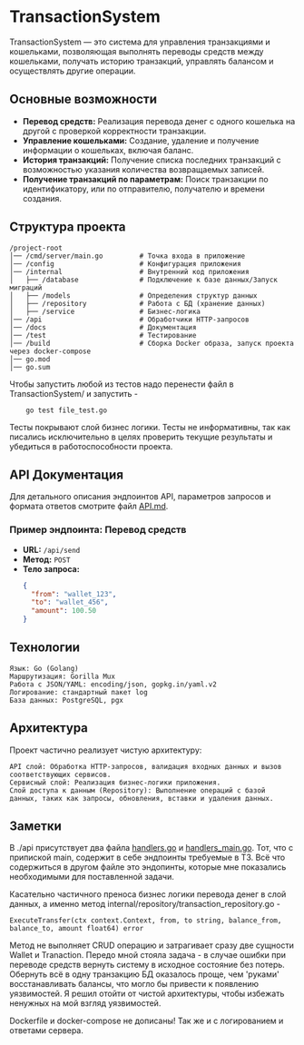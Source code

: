 # TransactionSystem

TransactionSystem — это система для управления транзакциями и кошельками, позволяющая выполнять переводы средств между кошельками, получать историю транзакций, управлять балансом и осуществлять другие операции.

## Основные возможности

- **Перевод средств:** Реализация перевода денег с одного кошелька на другой с проверкой корректности транзакции.
- **Управление кошельками:** Создание, удаление и получение информации о кошельках, включая баланс.
- **История транзакций:** Получение списка последних транзакций с возможностью указания количества возвращаемых записей.
- **Получение транзакций по параметрам:** Поиск транзакции по идентификатору, или по отправителю, получателю и времени создания.

## Структура проекта

	/project-root
	│── /cmd/server/main.go         # Точка входа в приложение
	│── /config                     # Конфигурация приложения
	│── /internal                   # Внутренний код приложения
	│   ├── /database               # Подключение к базе данных/Запуск миграций 
	│   ├── /models                 # Определения структур данных
	│   ├── /repository             # Работа с БД (хранение данных)
	│   ├── /service                # Бизнес-логика
	│── /api                        # Обработчики HTTP-запросов
	│── /docs                       # Документация
	│── /test                       # Тестирование
	│── /build                      # Сборка Docker образа, запуск проекта через docker-compose
	│── go.mod
	│── go.sum


 Чтобы запустить любой из тестов надо перенести файл в TransactionSystem/ и запустить - 
  
        go test file_test.go
 
 Тесты покрывают слой бизнес логики. Тесты не информативны, так как писались исключительно в целях проверить текущие результаты и убедиться в работоспособности проекта.

## API Документация

Для детального описания эндпоинтов API, параметров запросов и формата ответов смотрите файл [API.md](./api/API.md).

### Пример эндпоинта: Перевод средств

- **URL:** `/api/send`
- **Метод:** `POST`
- **Тело запроса:**
  ```json
  {
    "from": "wallet_123",
    "to": "wallet_456",
    "amount": 100.50
  }

## Технологии

    Язык: Go (Golang)
    Маршрутизация: Gorilla Mux
    Работа с JSON/YAML: encoding/json, gopkg.in/yaml.v2
    Логирование: стандартный пакет log
    База данных: PostgreSQL, pgx

## Архитектура

Проект частично реализует чистую архитектуру:

    API слой: Обработка HTTP-запросов, валидация входных данных и вызов соответствующих сервисов.
    Сервисный слой: Реализация бизнес-логики приложения.
    Слой доступа к данным (Repository): Выполнение операций с базой данных, таких как запросы, обновления, вставки и удаления данных.

## Заметки

В ./api присутствует два файла [handlers.go](api%2Fhandlers.go) и [handlers_main.go](api%2Fhandlers_main.go). Тот, что с припиской main, содержит в себе эндпоинты требуемые в ТЗ. Всё что содержиться в другом файле это эндопинты, которые мне показались необходимыми для поставленной задачи.

Касательно частичного преноса бизнес логики перевода денег в слой данных, а именно метод internal/repository/transaction_repository.go - 

    ExecuteTransfer(ctx context.Context, from, to string, balance_from, balance_to, amount float64) error 

Метод не выполняет CRUD операцию и затрагивает сразу две сущности Wallet и Tranaction. Передо мной стояла задача - в случае ошибки при переводе средств вернуть систему в исходное состояние без потерь. Обернуть всё в одну транзакцию БД оказалось проще, чем 'руками' восстанавливать балансы, что могло бы привести к появлению уязвимостей. 
Я решил отойти от чистой архитектуры, чтобы избежать ненужных на мой взгляд уязвимостей.

Dockerfile и docker-compose не дописаны! Так же и с логированием и ответами сервера.
